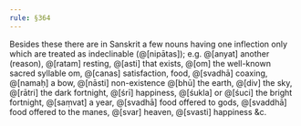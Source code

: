 ```yaml
---
rule: §364
---
```


Besides these there are in Sanskrit a few nouns having one inflection only which are treated as indeclinable (@[nipātas]); e.g. @[anyat] another (reason), @[ratam] resting, @[asti] that exists, @[om] the well-known sacred syllable om, @[canas] satisfaction, food, @[svadhā] coaxing, @[namaḥ] a bow, @[nāsti] non-existence @[bhū] the earth, @[div] the sky, @[rātri] the dark fortnight, @[śrī] happiness, @[śukla] or @[śuci] the bright fortnight, @[saṃvat] a year, @[svadhā] food offered to gods, @[svaddhā] food offered to the manes, @[svar] heaven, @[svasti] happiness &c.